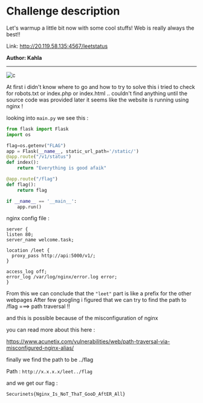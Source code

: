 # Challenge description

Let's warmup a little bit now with some cool stuffs! Web is really always the best!!

Link: http://20.119.58.135:4567/leetstatus

**Author: Kahla**

-----------------------------------------------------------

![c](https://user-images.githubusercontent.com/58823465/151862530-52d045f4-912a-4ade-8e36-c3651dfd416e.png)


At first i didn't know where to go and how to try to solve this 
i tried to check for robots.txt or index.php or index.html .. couldn't find anything until the source code was provided later
it seems like the website is running using nginx ! 


looking into `main.py` we see this :

```python
from flask import Flask
import os

flag=os.getenv("FLAG")
app = Flask(__name__, static_url_path='/static/')
@app.route("/v1/status")
def index():
	return "Everything is good afaik"

@app.route("/flag")
def flag():
	return flag

if __name__ == '__main__':
	app.run()
```
nginx config file :

```
server {
listen 80;
server_name welcome.task;

location /leet {
  proxy_pass http://api:5000/v1/;
}

access_log off;
error_log /var/log/nginx/error.log error;
}
```

From this we can conclude that the `"leet"` part is like a prefix for the other webpages 
After few googling i figured that we can try to find the path to /flag 
===> path traversal !! 

and this is possible because of the misconfiguration of nginx 

you can read more about this here : 

https://www.acunetix.com/vulnerabilities/web/path-traversal-via-misconfigured-nginx-alias/

finally we find the path to be ../flag

Path : `http://x.x.x.x/leet../flag`


and we get our flag :

`Securinets{Nginx_Is_NoT_ThaT_GooD_AftER_All}`



